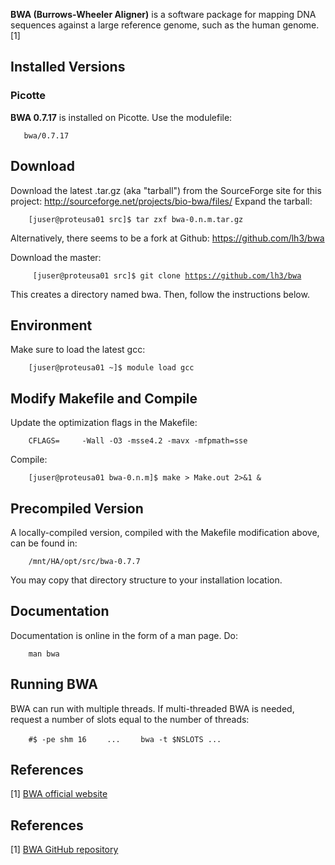 **BWA (Burrows-Wheeler Aligner)** is a software package for mapping DNA
sequences against a large reference genome, such as the human genome.[1]

Installed Versions
------------------

### Picotte

**BWA 0.7.17** is installed on Picotte. Use the modulefile:

`   bwa/0.7.17`

Download
--------

Download the latest .tar.gz (aka "tarball") from the SourceForge site
for this project: <http://sourceforge.net/projects/bio-bwa/files/>
Expand the tarball:

`    [juser@proteusa01 src]$ tar zxf bwa-0.n.m.tar.gz`

Alternatively, there seems to be a fork at Github:
<https://github.com/lh3/bwa>

Download the master:

`     [juser@proteusa01 src]$ git clone `[`https://github.com/lh3/bwa`](https://github.com/lh3/bwa)

This creates a directory named bwa. Then, follow the instructions below.

Environment
-----------

Make sure to load the latest gcc:

`    [juser@proteusa01 ~]$ module load gcc`

Modify Makefile and Compile
---------------------------

Update the optimization flags in the Makefile:

`    CFLAGS=     -Wall -O3 -msse4.2 -mavx -mfpmath=sse`

Compile:

`    [juser@proteusa01 bwa-0.n.m]$ make > Make.out 2>&1 &`

Precompiled Version
-------------------

A locally-compiled version, compiled with the Makefile modification
above, can be found in:

`    /mnt/HA/opt/src/bwa-0.7.7`

You may copy that directory structure to your installation location.

Documentation
-------------

Documentation is online in the form of a man page. Do:

`    man bwa`

Running BWA
-----------

BWA can run with multiple threads. If multi-threaded BWA is needed,
request a number of slots equal to the number of threads:

`    #$ -pe shm 16`
`    ...`
`    bwa -t $NSLOTS ...`

References
----------

<references/>

[1] [BWA official website](http://bio-bwa.sourceforge.net/)


References
----------

<references/>

[1] [BWA GitHub repository](https://github.com/lh3/bwa)
